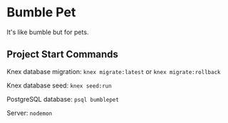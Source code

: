 # Bumble Pet
It's like bumble but for pets.


## Project Start Commands

Knex database migration: ```knex migrate:latest``` or ```knex migrate:rollback```

Knex database seed: ```knex seed:run```

PostgreSQL database: ```psql bumblepet```

Server: ```nodemon```
